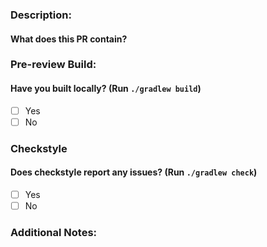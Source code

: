 ### Description:
#### What does this PR contain?

### Pre-review Build:
#### Have you built locally? (Run `./gradlew build`)

- [ ] Yes
- [ ] No

### Checkstyle
#### Does checkstyle report any issues? (Run `./gradlew check`)
- [ ] Yes
- [ ] No

### Additional Notes:

